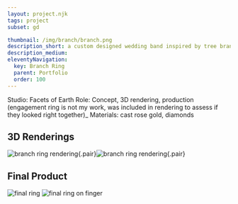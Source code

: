 ```yaml
---
layout: project.njk
tags: project
subset: gd

thumbnail: /img/branch/branch.png
description_short: a custom designed wedding band inspired by tree branches
description_medium:
eleventyNavigation:
  key: Branch Ring
  parent: Portfolio
  order: 100
---
```


Studio: Facets of Earth
Role: Concept, 3D rendering, production
(engagement ring is not my work, was included in rendering to assess if they looked right together)\_
Materials: cast rose gold, diamonds

## 3D Renderings

![branch ring rendering](/img/branch/branch_ring_rendering_1.png){.pair}![branch ring rendering](/img/branch/branch_ring_rendering_2.png){.pair}

## Final Product

![final ring](/img/branch/branch_ring_final.jpg)
![final ring on finger](/img/branch/branch.png)
